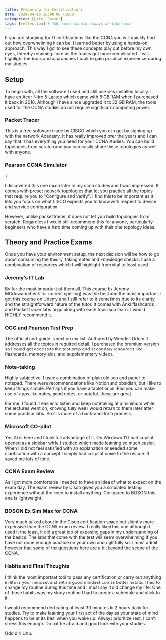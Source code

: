 ```yaml
---
title: Preparing for Certifications
date: 2024-04-16 10:00:00 +1000
categories: [Life, Career]
tags: [reflection] # TAG names should always be lowercase
---
```


If you are studying for IT certifications like the CCNA you will quickly find out how overwhelming it can be. I learned better by using a hands-on approach. This way I got to see these concepts play out before my own eyes, thereby retaining more as the topics got more complicated. I will highlight the tools and approaches I took to gain practical experience during my studies.

## Setup

To begin with, all the software I used and still use was installed locally. I have an Acer Nitro 5 Laptop which came with 8 GB RAM when I purchased it back in 2018. Although I have since upgraded it to 32 GB RAM, the tools used for the CCNA studies do not require significant computing power.

### Packet Tracer

 <!--image here-->

This is a free software made by CISCO which you can get by signing up with the network Academy. It has really improved over the years and I can say that it has everything you need for your CCNA studies. You can build topologies from scratch and you can easily share these topologies as well with anyone.

### Pearson CCNA Simulator

💡 <!---image here--->

I discovered this one much later in my ccna studies and I was impressed. It comes with preset network topologies that let you practice all the topics that require you to ‘’Configure and verify’’. I find this to be important as it lets you focus on what CISCO expects you to know with respect to device and service configuration.

However, unlike packet tracer, it does not let you build topologies from scratch. Regardless I would still recommend this for anyone, particularly begineers who have a hard time coming up with their one topology ideas.

## Theory and Practice Exams

Once you have your environment setup, the next decision will be how to go about consuming the theory, taking notes and knowledge checks. I use a combination of resources which I will highlight from vital to least used.

### Jeremy’s IT Lab

By far the most important of them all. This course by Jeremy MCdowan(check for correct spelling) was the best and the most important. I got this course on Udemy and I still refer to it sometimes due to its clarity and the straightforward nature of the tutor. It comes with Anki flashcards and Packet tracer labs to go along with each topic you learn. I would HIGHLY recommend it.

### OCG and Pearson Test Prep

The official cert guide is next on my list. Authored by Wendell Odom it addresses all the topics in required detail. I purchased the premium version so I could get access to the test prep and secondary resources like flashcards, memory aids, and supplementary videos.

### Note-taking

Highly subjective. I used a combination of plain old pen and paper to notepad. There were recommendations like Notion and obsidian, but I like to keep things simple. Perhaps if you have a tablet or an iPad you can make use of apps like notes, good notes, or noteful. these are great.

For me, I found it easier to listen and keep notetaking at a minimum while the lectures went on, knowing fully well I would return to them later after some practice labs. So it is more of a back-and-forth process.

### Microsoft CO-pilot

Yes AI is here and I took full advantage of it. On Windows 11 I had copilot opened as a sidebar while I studied which made learning so much easier. When I did not feel satisfied with an explanation or needed some clarification with a concept I simply had co-pilot come to the rescue. It saved me lots of time.

 <!--image here-->

### CCNA Exam Review

As I got more comfortable I needed to have an idea of what to expect on the exam day. The exam review by Cisco gives you a simulated testing experience without the need to install anything. Compared to BOSON this one is lightweight.

### BOSON Ex Sim Max for CCNA

Very much talked about in the Cisco certification space but slightly more expensive than the CCNA exam review. I really liked this one although I used it the least, it did a great job of exposing gaps in my understanding of the basics. The labs that come with the test will seem overwhelming if you have not done enough practice on your own and rightfully so. I must admit however that some of the questions here are a bit beyond the scope of the CCNA.

### Habits and Final Thoughts

I think the most important tool to pass any certification or carry out anything in life is your mindset and with a good mindset comes better habits. I had to change my routine during this time and I must say it did change my life. One of those habits was my study routine I had to create a schedule and stick to it

I would recommend dedicating at least 30 minutes to 2 hours daily for studies. Try to make learning your first act of the day as your state of mind happens to be at its best when you wake up. Always prioritize rest, I can’t stress this enough. Do not be afraid and good luck with your studies.

Udo diri Unu.
